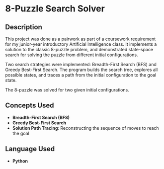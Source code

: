 <h1>8-Puzzle Search Solver</h1>

<h2>Description</h2>

This project was done as a pairwork as part of a coursework requirement for my junior-year introductory Artificial Intelligence class. It implements a solution to the classic 8-puzzle problem, and demonstrated state-space search for solving the puzzle from different initial configurations.

Two search strategies were implemented: Breadth-First Search (BFS) and Greedy Best-First Search. The program builds the search tree, explores all possible states, and traces a path from the initial configuration to the goal state.

The 8-puzzle was solved for two given initial configurations.
<br/>

<h2>Concepts Used</h2>

- <b>Breadth-First Search (BFS)</b>
- <b>Greedy Best-First Search</b>
- <b>Solution Path Tracing</b>: Reconstructing the sequence of moves to reach the goal  

<h2>Language Used</h2>

- <b>Python</b>
